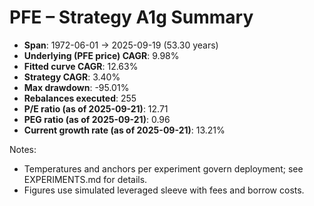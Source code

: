 # PFE – Strategy A1g Summary

- **Span**: 1972-06-01 → 2025-09-19 (53.30 years)
- **Underlying (PFE price) CAGR**: 9.98%
- **Fitted curve CAGR**: 12.63%
- **Strategy CAGR**: 3.40%
- **Max drawdown**: -95.01%
- **Rebalances executed**: 255
- **P/E ratio (as of 2025-09-21)**: 12.71
- **PEG ratio (as of 2025-09-21)**: 0.96
- **Current growth rate (as of 2025-09-21)**: 13.21%

Notes:

- Temperatures and anchors per experiment govern deployment; see EXPERIMENTS.md for details.
- Figures use simulated leveraged sleeve with fees and borrow costs.

